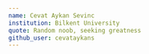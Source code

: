 ```yaml
---
name: Cevat Aykan Sevinc
institution: Bilkent University 
quote: Random noob, seeking greatness
github_user: cevataykans
---
```

